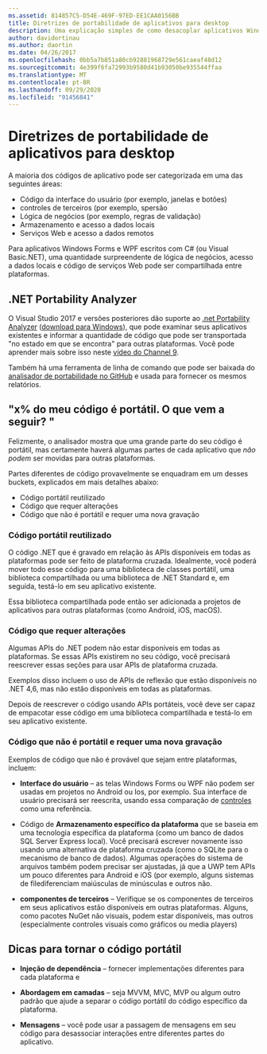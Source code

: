 ```yaml
---
ms.assetid: 814857C5-D54E-469F-97ED-EE1CAA0156BB
title: Diretrizes de portabilidade de aplicativos para desktop
description: Uma explicação simples de como desacoplar aplicativos Windows Forms ou WPF existentes para criar aplicativos de plataforma cruzada para serem executados no macOS, iOS, Android, bem como UWP/Windows 10.
author: davidortinau
ms.author: daortin
ms.date: 04/26/2017
ms.openlocfilehash: 0bb5a7b851a80cb92881968729e561caeaf48d12
ms.sourcegitcommit: 4e399f6fa72993b9580d41b93050be935544ffaa
ms.translationtype: MT
ms.contentlocale: pt-BR
ms.lasthandoff: 09/29/2020
ms.locfileid: "91456841"
---
```

# <a name="desktop-app-porting-guidance"></a>Diretrizes de portabilidade de aplicativos para desktop

A maioria dos códigos de aplicativo pode ser categorizada em uma das seguintes áreas:

- Código da interface do usuário (por exemplo, janelas e botões)
- controles de terceiros (por exemplo, spersão
- Lógica de negócios (por exemplo, regras de validação)
- Armazenamento e acesso a dados locais
- Serviços Web e acesso a dados remotos

Para aplicativos Windows Forms e WPF escritos com C# (ou Visual Basic.NET), uma quantidade surpreendente de lógica de negócios, acesso a dados locais e código de serviços Web pode ser compartilhada entre plataformas.

## <a name="net-portability-analyzer"></a>.NET Portability Analyzer

O Visual Studio 2017 e versões posteriores dão suporte ao [.net Portability Analyzer](/dotnet/articles/standard/portability-analyzer) ([download para Windows](https://marketplace.visualstudio.com/items?itemName=ConnieYau.NETPortabilityAnalyzer)), que pode examinar seus aplicativos existentes e informar a quantidade de código que pode ser transportada "no estado em que se encontra" para outras plataformas. Você pode aprender mais sobre isso neste [vídeo do Channel 9](https://channel9.msdn.com/Blogs/Seth-Juarez/A-Brief-Look-at-the-NET-Portability-Analyzer).

Também há uma ferramenta de linha de comando que pode ser baixada do [analisador de portabilidade no GitHub](https://github.com/Microsoft/dotnet-apiport) e usada para fornecer os mesmos relatórios.

## <a name="x-of-my-code-is-portable-what-next"></a>"x% do meu código é portátil. O que vem a seguir? "

Felizmente, o analisador mostra que uma grande parte do seu código é portátil, mas certamente haverá algumas partes de cada aplicativo que _não podem_ ser movidas para outras plataformas.

Partes diferentes de código provavelmente se enquadram em um desses buckets, explicados em mais detalhes abaixo:

- Código portátil reutilizado
- Código que requer alterações
- Código que não é portátil e requer uma nova gravação

### <a name="re-useable-portable-code"></a>Código portátil reutilizado

O código .NET que é gravado em relação às APIs disponíveis em todas as plataformas pode ser feito de plataforma cruzada. Idealmente, você poderá mover todo esse código para uma biblioteca de classes portátil, uma biblioteca compartilhada ou uma biblioteca de .NET Standard e, em seguida, testá-lo em seu aplicativo existente.

Essa biblioteca compartilhada pode então ser adicionada a projetos de aplicativos para outras plataformas (como Android, iOS, macOS).

### <a name="code-that-requires-changes"></a>Código que requer alterações

Algumas APIs do .NET podem não estar disponíveis em todas as plataformas. Se essas APIs existirem no seu código, você precisará reescrever essas seções para usar APIs de plataforma cruzada.

Exemplos disso incluem o uso de APIs de reflexão que estão disponíveis no .NET 4,6, mas não estão disponíveis em todas as plataformas.

Depois de reescrever o código usando APIs portáteis, você deve ser capaz de empacotar esse código em uma biblioteca compartilhada e testá-lo em seu aplicativo existente.

### <a name="code-that-isnt-portable-and-requires-a-re-write"></a>Código que não é portátil e requer uma nova gravação

Exemplos de código que não é provável que sejam entre plataformas, incluem:

- **Interface do usuário** – as telas Windows Forms ou WPF não podem ser usadas em projetos no Android ou Ios, por exemplo. Sua interface de usuário precisará ser reescrita, usando essa comparação de [controles](~/cross-platform/desktop/controls/index.md) como uma referência.

- Código de **Armazenamento específico da plataforma** que se baseia em uma tecnologia específica da plataforma (como um banco de dados SQL Server Express local). Você precisará escrever novamente isso usando uma alternativa de plataforma cruzada (como o SQLite para o mecanismo de banco de dados).
Algumas operações do sistema de arquivos também podem precisar ser ajustadas, já que a UWP tem APIs um pouco diferentes para Android e iOS (por exemplo, alguns sistemas de filediferenciam maiúsculas de minúsculas e outros não.

- **componentes de terceiros** – Verifique se os componentes de terceiros em seus aplicativos estão disponíveis em outras plataformas. Alguns, como pacotes NuGet não visuais, podem estar disponíveis, mas outros (especialmente controles visuais como gráficos ou media players)

## <a name="tips-for-making-code-portable"></a>Dicas para tornar o código portátil

- **Injeção de dependência** – fornecer implementações diferentes para cada plataforma e

- **Abordagem em camadas** – seja MVVM, MVC, MVP ou algum outro padrão que ajude a separar o código portátil do código específico da plataforma.

- **Mensagens** – você pode usar a passagem de mensagens em seu código para desassociar interações entre diferentes partes do aplicativo.